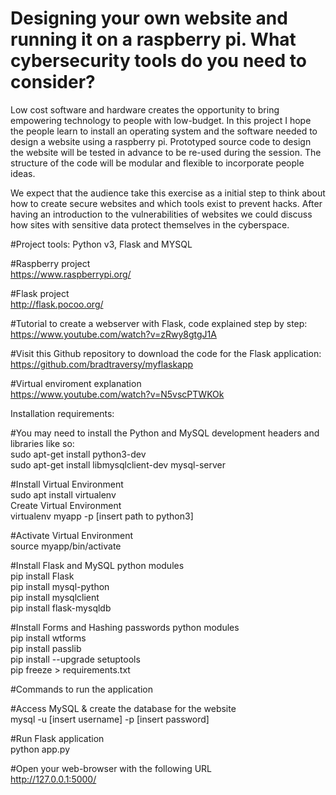 # Designing your own website and running it on a raspberry pi. What cybersecurity tools do you need to consider?
Low cost software and hardware creates the opportunity to bring empowering technology to people with low-budget. In this project I hope the people  learn to install an operating system and the software needed to design a website using a raspberry pi. Prototyped source code to design the website will be tested in advance to be re-used during the session. The structure of the code will be modular and flexible to incorporate people ideas.

We expect that the audience take this exercise as a initial step to think about how to create secure websites and which tools exist to prevent hacks.  After having an introduction to the vulnerabilities of  websites we could discuss how sites with sensitive data protect themselves in the cyberspace.

#Project tools: Python v3, Flask and MYSQL


#Raspberry project \
https://www.raspberrypi.org/

#Flask project \
http://flask.pocoo.org/

#Tutorial to create a webserver with Flask, code explained step by step: \
https://www.youtube.com/watch?v=zRwy8gtgJ1A

#Visit this Github repository to download the code for the Flask application: \
https://github.com/bradtraversy/myflaskapp

#Virtual enviroment explanation \
https://www.youtube.com/watch?v=N5vscPTWKOk

Installation requirements:

#You may need to install the Python and MySQL development headers and libraries like so: \
sudo apt-get install python3-dev \
sudo apt-get install  libmysqlclient-dev  mysql-server 


#Install Virtual Environment \
sudo apt install virtualenv \
Create Virtual Environment \
virtualenv   myapp  -p [insert path to python3] 

#Activate Virtual Environment \
source myapp/bin/activate

#Install Flask and MySQL python modules \
pip install Flask \
pip install mysql-python \
pip install mysqlclient \
pip install flask-mysqldb

#Install Forms and Hashing passwords python modules \
pip install wtforms \
pip install passlib \
pip install --upgrade setuptools \
pip freeze > requirements.txt

#Commands to run the application

#Access MySQL & create the database for the website \
mysql -u [insert username] -p [insert password]

#Run Flask application \
python app.py 

#Open your web-browser with the following URL\
 http://127.0.0.1:5000/ 







